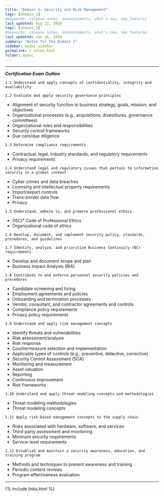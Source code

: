 ```yaml
---
title: "Domain 1: Security and Risk Management"
tags: [domain_1]
#keywords: release notes, announcements, what's new, new features
last_updated: Aug 22, 2020
tags: [domain_1]
#keywords: release notes, announcements, what's new, new features
last_updated: Jan 16, 2020
summary: "Notes for the Domain 1"
sidebar: mydoc_sidebar
permalink: 1_notes.html
folder: mydoc
---
```


------------------------------------------------------------------
**_Certification Exam Outline_**

`1.1 Understand and apply concepts of confidentiality, integrity and availability`

`1.2 Evaluate and apply security governance principles`
- Alignment of security function to business strategy, goals, mission, and objectives
- Organizational processes (e.g., acquisitions, divestitures, governance committees)
- Organizational roles and responsibilities
- Security control frameworks
- Due care/due diligence

`1.3 Determine compliance requirements`
- Contractual, legal, industry standards, and regulatory requirements
- Privacy requirements

`1.4 Understand legal and regulatory issues that pertain to information security in a global context`
- Cyber crimes and data breaches
- Licensing and intellectual property requirements
- Import/export controls
- Trans-border data flow
- Privacy

`1.5 Understand, adhere to, and promote professional ethics`
- (ISC)² Code of Professional Ethics
- Organizational code of ethics

`1.6 Develop, document, and implement security policy, standards, procedures, and guidelines`

`1.7 Identify, analyze, and prioritize Business Continuity (BC) requirements`
- Develop and document scope and plan
- Business Impact Analysis (BIA)

`1.8 Contribute to and enforce personnel security policies and procedures`
- Candidate screening and hiring
- Employment agreements and policies
- Onboarding and termination processes
- Vendor, consultant, and contractor agreements and controls
- Compliance policy requirements
- Privacy policy requirements

`1.9 Understand and apply risk management concepts`
- Identify threats and vulnerabilities
- Risk assessment/analysis
- Risk response
- Countermeasure selection and implementation
- Applicable types of controls (e.g., preventive, detective, corrective)
- Security Control Assessment (SCA)
- Monitoring and measurement
- Asset valuation
- Reporting
- Continuous improvement
- Risk frameworks

`1.10 Understand and apply threat modeling concepts and methodologies`
- Threat modeling methodologies
- Threat modeling concepts

`1.11 Apply risk-based management concepts to the supply chain`
- Risks associated with hardware, software, and services
- Third-party assessment and monitoring
- Minimum security requirements
- Service-level requirements

`1.12 Establish and maintain a security awareness, education, and training program`
- Methods and techniques to present awareness and training
- Periodic content reviews
- Program effectiveness evaluation

------------------------------------------------------------------

{% include links.html %}
